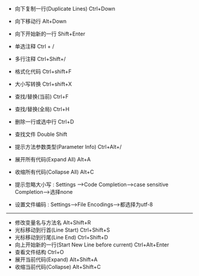 * 向下复制一行(Duplicate Lines)                          Ctrl+Down
* 向下移动行	                                            Alt+Down
* 向下开始新的一行	                                    Shift+Enter
* 单选注释                                               Ctrl + /
* 多行注释                                               Ctrl+Shift+/
* 格式化代码	                                            Ctrl+shift+F
* 大小写转换                                             Ctrl+shift+X
* 查找/替换(当前)                                        Ctrl+F
* 查找/替换(全局)                                        Ctrl+H
* 删除一行或选中行	                                    Ctrl+D
* 查找文件	                                            Double Shift
* 提示方法参数类型(Parameter Info)	                    Ctrl+Alt+/
* 展开所有代码(Expand All)                               Alt+A 
* 收缩所有代码(Collapse All)                             Alt+C 
 
* 提示忽略大小写 : Settings -->Code Completion-->case sensitive Completion-->选择none
* 设置文件编码 : Settings-->File Encodings-->都选择为utf-8

************************************************************************************
* 修改变量名与方法名	                                    Alt+Shift+R
* 光标移动到行首(Line Start)                             Ctrl+Shift+S
* 光标移动到行尾(Line End)                               Ctrl+Shift+D
* 向上开始新的一行(Start New Line before current)        Ctrl+Alt+Enter
* 查看文件结构	                                        Ctrl+O
* 展开当前代码(Expand)                                   Alt+Shift+A
* 收缩当前代码(Collapse)                                 Alt+Shift+C
